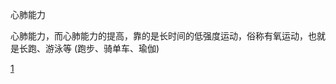 
心肺能力

心肺能力，而心肺能力的提高，靠的是长时间的低强度运动，俗称有氧运动，也就是长跑、游泳等 (跑步、骑单车、瑜伽)

[1](https://www.zhihu.com/question/20687290/answer/15853608)
